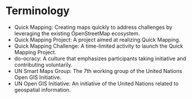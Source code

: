 # Terminology

- Quick Mapping: Creating maps quickly to address challenges by leveraging the existing OpenStreetMap ecosystem.
- Quick Mapping Project: A project aimed at realizing Quick Mapping.
- Quick Mapping Challenge: A time-limited activity to launch the Quick Mapping Project.
- do-ocracy: A culture that emphasizes participants taking initiative and contributing voluntarily.
- UN Smart Maps Group: The 7th working group of the United Nations Open GIS Initiative.
- UN Open GIS Initiative: An initiative of the United Nations related to geospatial information.